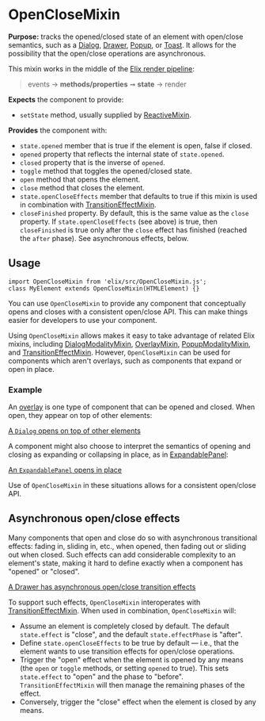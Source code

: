 # OpenCloseMixin

**Purpose:** tracks the opened/closed state of an element with open/close semantics, such as a [Dialog](Dialog), [Drawer](Drawer), [Popup](Popup), or [Toast](Toast). It allows for the possibility that the open/close operations are asynchronous.

This mixin works in the middle of the [Elix render pipeline](/documentation#elix-render-pipeline):

> events → **methods/properties** ➞ **state** → render

**Expects** the component to provide:
* `setState` method, usually supplied by [ReactiveMixin](ReactiveMixin).

**Provides** the component with:
* `state.opened` member that is true if the element is open, false if closed.
* `opened` property that reflects the internal state of `state.opened`.
* `closed` property that is the inverse of `opened`.
* `toggle` method that toggles the opened/closed state.
* `open` method that opens the element.
* `close` method that closes the element.
* `state.openCloseEffects` member that defaults to true if this mixin is used in combination with [TransitionEffectMixin](TransitionEffectMixin).
* `closeFinished` property. By default, this is the same value as the `close` property. If `state.openCloseEffects` (see above) is true, then `closeFinished` is true only after the `close` effect has finished (reached the `after` phase). See asynchronous effects, below.


## Usage

    import OpenCloseMixin from 'elix/src/OpenCloseMixin.js';
    class MyElement extends OpenCloseMixin(HTMLElement) {}

You can use `OpenCloseMixin` to provide any component that conceptually opens and closes with a consistent open/close API. This can make things easier for developers to use your component.

Using `OpenCloseMixin` allows makes it easy to take advantage of related Elix mixins, including [DialogModalityMixin](DialogModalityMixin), [OverlayMixin](OverlayMixin), [PopupModalityMixin](PopupModalityMixin), and [TransitionEffectMixin](TransitionEffectMixin). However, `OpenCloseMixin` can be used for components which aren't overlays, such as components that expand or open in place.

### Example

An [overlay](OverlayMixin) is one type of component that can be opened and closed. When open, they appear on top of other elements:

[A `Dialog` opens on top of other elements](/demos/dialog.html)

A component might also choose to interpret the semantics of opening and closing as expanding or collapsing in place, as in [ExpandablePanel](ExpandablePanel):

[An `ExpandablePanel` opens in place](/demos/expandablePanel.html)

Use of `OpenCloseMixin` in these situations allows for a consistent open/close API.


## Asynchronous open/close effects

Many components that open and close do so with asynchronous transitional effects: fading in, sliding in, etc., when opened, then fading out or sliding out when closed. Such effects can add considerable complexity to an element's state, making it hard to define exactly when a component has "opened" or "closed".

[A Drawer has asynchronous open/close transition effects](/demos/drawer.html)

To support such effects, `OpenCloseMixin` interoperates with [TransitionEffectMixin](TransitionEffectMixin). When used in combination, `OpenCloseMixin` will:

* Assume an element is completely closed by default. The default `state.effect` is "close", and the default `state.effectPhase` is "after".
* Define `state.openCloseEffects` to be true by default — i.e., that the element wants to use transition effects for open/close operations.
* Trigger the "open" effect when the element is opened by any means (the `open` or `toggle` methods, or setting `opened` to true). This sets `state.effect` to "open" and the phase to "before". `TransitionEffectMixin` will then manage the remaining phases of the effect.
* Conversely, trigger the "close" effect when the element is closed by any means.
